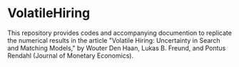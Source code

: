 # VolatileHiring
This repository provides codes and accompanying documention to replicate the numerical results in the article "Volatile Hiring:
Uncertainty in Search and Matching Models," by Wouter Den Haan, Lukas B. Freund, and Pontus Rendahl (Journal of Monetary Economics).
